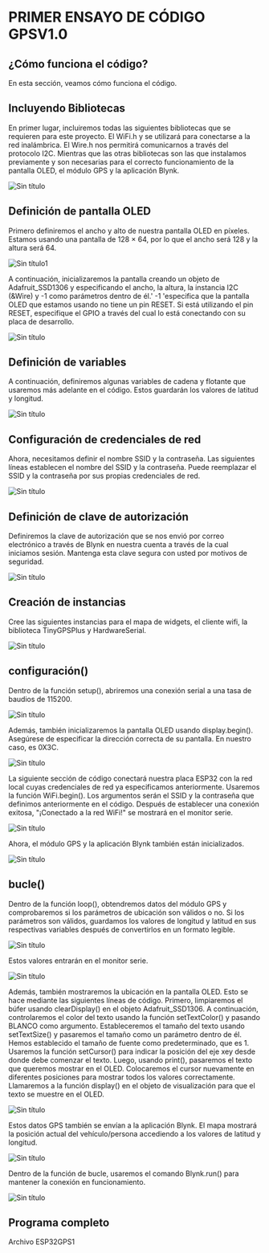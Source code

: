 # PRIMER ENSAYO DE CÓDIGO GPSV1.0
## ¿Cómo funciona el código?
En esta sección, veamos cómo funciona el código.

## Incluyendo Bibliotecas
En primer lugar, incluiremos todas las siguientes bibliotecas que se requieren para este proyecto. El WiFi.h y se utilizará para conectarse a la red inalámbrica. El Wire.h nos permitirá comunicarnos a través del protocolo I2C. Mientras que las otras bibliotecas son las que instalamos previamente y son necesarias para el correcto funcionamiento de la pantalla OLED, el módulo GPS y la aplicación Blynk.

![Sin título](https://github.com/ISPC-TST-ARQUITECTURA-Y-CONECTIVIDAD/tareafinal-grupo-4/assets/106171748/ee48ddc6-886d-4aa4-9fa8-bf7620386752)

## Definición de pantalla OLED
Primero definiremos el ancho y alto de nuestra pantalla OLED en píxeles. Estamos usando una pantalla de 128 × 64, por lo que el ancho será 128 y la altura será 64.

![Sin título1](https://github.com/ISPC-TST-ARQUITECTURA-Y-CONECTIVIDAD/tareafinal-grupo-4/assets/106171748/b4b9db61-f86f-40d4-9942-eed82af13fa1)

A continuación, inicializaremos la pantalla creando un objeto de Adafruit_SSD1306 y especificando el ancho, la altura, la instancia I2C (&Wire) y -1 como parámetros dentro de él.' -1 'especifica que la pantalla OLED que estamos usando no tiene un pin RESET. Si está utilizando el pin RESET, especifique el GPIO a través del cual lo está conectando con su placa de desarrollo.

![Sin título](https://github.com/ISPC-TST-ARQUITECTURA-Y-CONECTIVIDAD/tareafinal-grupo-4/assets/106171748/dbd1f031-e360-47cc-814f-88b49cd829a1)

## Definición de variables
A continuación, definiremos algunas variables de cadena y flotante que usaremos más adelante en el código. Estos guardarán los valores de latitud y longitud.

![Sin título](https://github.com/ISPC-TST-ARQUITECTURA-Y-CONECTIVIDAD/tareafinal-grupo-4/assets/106171748/ee4fe0af-7721-45a7-9274-c78135036921)

## Configuración de credenciales de red
Ahora, necesitamos definir el nombre SSID y la contraseña. Las siguientes líneas establecen el nombre del SSID y la contraseña. Puede reemplazar el SSID y la contraseña por sus propias credenciales de red.

![Sin título](https://github.com/ISPC-TST-ARQUITECTURA-Y-CONECTIVIDAD/tareafinal-grupo-4/assets/106171748/b2e0cf20-e0f8-4f3e-94ee-e0307869d7b2)

## Definición de clave de autorización
Definiremos la clave de autorización que se nos envió por correo electrónico a través de Blynk en nuestra cuenta a través de la cual iniciamos sesión. Mantenga esta clave segura con usted por motivos de seguridad.

![Sin título](https://github.com/ISPC-TST-ARQUITECTURA-Y-CONECTIVIDAD/tareafinal-grupo-4/assets/106171748/534cea51-f5e7-4143-84dc-9a91a0a49470)

## Creación de instancias
Cree las siguientes instancias para el mapa de widgets, el cliente wifi, la biblioteca TinyGPSPlus y HardwareSerial.

![Sin título](https://github.com/ISPC-TST-ARQUITECTURA-Y-CONECTIVIDAD/tareafinal-grupo-4/assets/106171748/44f3a946-b0f9-4c80-8095-31359c60bec4)

## configuración()
Dentro de la función setup(), abriremos una conexión serial a una tasa de baudios de 115200.

![Sin título](https://github.com/ISPC-TST-ARQUITECTURA-Y-CONECTIVIDAD/tareafinal-grupo-4/assets/106171748/3bd2664f-6522-485d-a312-609b1788f1eb)

Además, también inicializaremos la pantalla OLED usando display.begin(). Asegúrese de especificar la dirección correcta de su pantalla. En nuestro caso, es 0X3C.

![Sin título](https://github.com/ISPC-TST-ARQUITECTURA-Y-CONECTIVIDAD/tareafinal-grupo-4/assets/106171748/a26f4510-d815-4da6-873e-f5898ca5971a)

La siguiente sección de código conectará nuestra placa ESP32 con la red local cuyas credenciales de red ya especificamos anteriormente. Usaremos la función WiFi.begin(). Los argumentos serán el SSID y la contraseña que definimos anteriormente en el código. Después de establecer una conexión exitosa, "¡Conectado a la red WiFi!" se mostrará en el monitor serie.

![Sin título](https://github.com/ISPC-TST-ARQUITECTURA-Y-CONECTIVIDAD/tareafinal-grupo-4/assets/106171748/60efe4f9-ece0-4a3b-af06-808735409d37)

Ahora, el módulo GPS y la aplicación Blynk también están inicializados.

![Sin título](https://github.com/ISPC-TST-ARQUITECTURA-Y-CONECTIVIDAD/tareafinal-grupo-4/assets/106171748/3300eede-d799-4c76-bfb8-854791a81717)

## bucle()
Dentro de la función loop(), obtendremos datos del módulo GPS y comprobaremos si los parámetros de ubicación son válidos o no. Si los parámetros son válidos, guardamos los valores de longitud y latitud en sus respectivas variables después de convertirlos en un formato legible.

![Sin título](https://github.com/ISPC-TST-ARQUITECTURA-Y-CONECTIVIDAD/tareafinal-grupo-4/assets/106171748/12d13c1a-a84d-444d-9ba1-555e13ee68ff)

Estos valores entrarán en el monitor serie.

![Sin título](https://github.com/ISPC-TST-ARQUITECTURA-Y-CONECTIVIDAD/tareafinal-grupo-4/assets/106171748/275d016d-f33d-4cd7-819d-9f21b60ef50e)

Además, también mostraremos la ubicación en la pantalla OLED. Esto se hace mediante las siguientes líneas de código.
Primero, limpiaremos el búfer usando clearDisplay() en el objeto Adafruit_SSD1306. A continuación, controlaremos el color del texto usando la función setTextColor() y pasando BLANCO como argumento. Estableceremos el tamaño del texto usando setTextSize() y pasaremos el tamaño como un parámetro dentro de él. Hemos establecido el tamaño de fuente como predeterminado, que es 1. Usaremos la función setCursor() para indicar la posición del eje xey desde donde debe comenzar el texto. Luego, usando print(), pasaremos el texto que queremos mostrar en el OLED. Colocaremos el cursor nuevamente en diferentes posiciones para mostrar todos los valores correctamente. Llamaremos a la función display() en el objeto de visualización para que el texto se muestre en el OLED.

![Sin título](https://github.com/ISPC-TST-ARQUITECTURA-Y-CONECTIVIDAD/tareafinal-grupo-4/assets/106171748/17be51e5-6042-4833-9ec5-b097e6cf273d)

Estos datos GPS también se envían a la aplicación Blynk. El mapa mostrará la posición actual del vehículo/persona accediendo a los valores de latitud y longitud.

![Sin título](https://github.com/ISPC-TST-ARQUITECTURA-Y-CONECTIVIDAD/tareafinal-grupo-4/assets/106171748/b4a78e8b-36c4-4f18-8338-6d326c0e6839)

Dentro de la función de bucle, usaremos el comando Blynk.run() para mantener la conexión en funcionamiento.

![Sin título](https://github.com/ISPC-TST-ARQUITECTURA-Y-CONECTIVIDAD/tareafinal-grupo-4/assets/106171748/530f2e79-7c47-4cbf-b566-56735ca80a40)

## Programa completo
Archivo ESP32GPS1


